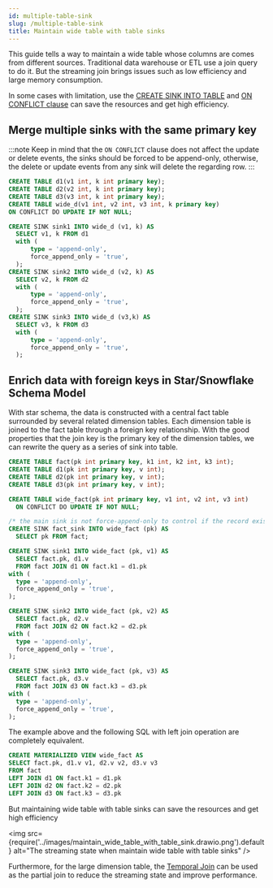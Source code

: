 ```yaml
---
id: multiple-table-sink
slug: /multiple-table-sink
title: Maintain wide table with table sinks
---
```

<head>
  <link rel="canonical" href="https://docs.risingwave.com/docs/current/multiple-table-sink/" />
</head>

This guide tells a way to maintain a wide table whose columns are comes from different sources. Traditional data warehouse or ETL use a join query to do it. But the streaming join brings issues such as low efficiency and large memory consumption. 

In some cases with limitation, use the [CREATE SINK INTO TABLE](/sql/commands/sql-create-sink-into.md) and [ON CONFLICT clause](/sql/commands/sql-create-table.md#pk-conflict-behavior) can save the resources and get high efficiency.

## Merge multiple sinks with the same primary key

:::note
Keep in mind that the `ON CONFLICT` clause does not affect the update or delete events, the sinks should be forced to be append-only, otherwise, the delete or update events from any sink will delete the regarding row.
:::

```sql
CREATE TABLE d1(v1 int, k int primary key);
CREATE TABLE d2(v2 int, k int primary key);
CREATE TABLE d3(v3 int, k int primary key);
CREATE TABLE wide_d(v1 int, v2 int, v3 int, k primary key)
ON CONFLICT DO UPDATE IF NOT NULL;

CREATE SINK sink1 INTO wide_d (v1, k) AS
  SELECT v1, k FROM d1
  with (
      type = 'append-only',
      force_append_only = 'true',
  );
CREATE SINK sink2 INTO wide_d (v2, k) AS
  SELECT v2, k FROM d2
  with (
      type = 'append-only',
      force_append_only = 'true',
  );
CREATE SINK sink3 INTO wide_d (v3,k) AS 
  SELECT v3, k FROM d3
  with (
      type = 'append-only',
      force_append_only = 'true',
  );
```

## Enrich data with foreign keys in Star/Snowflake Schema Model

With star schema, the data is constructed with a central fact table surrounded by several related dimension tables. Each dimension table is joined to the fact table through a foreign key relationship. With the good properties that the join key is the primary key of the dimension tables, we can rewrite the query as a series of sink into table.

```sql
CREATE TABLE fact(pk int primary key, k1 int, k2 int, k3 int);
CREATE TABLE d1(pk int primary key, v int);
CREATE TABLE d2(pk int primary key, v int);
CREATE TABLE d3(pk int primary key, v int);

CREATE TABLE wide_fact(pk int primary key, v1 int, v2 int, v3 int)
  ON CONFLICT DO UPDATE IF NOT NULL;

/* the main sink is not force-append-only to control if the record exists*/
CREATE SINK fact_sink INTO wide_fact (pk) AS
  SELECT pk FROM fact;

CREATE SINK sink1 INTO wide_fact (pk, v1) AS
  SELECT fact.pk, d1.v
  FROM fact JOIN d1 ON fact.k1 = d1.pk
with (
  type = 'append-only',
  force_append_only = 'true',
);

CREATE SINK sink2 INTO wide_fact (pk, v2) AS
  SELECT fact.pk, d2.v
  FROM fact JOIN d2 ON fact.k2 = d2.pk
with (
  type = 'append-only',
  force_append_only = 'true',
);

CREATE SINK sink3 INTO wide_fact (pk, v3) AS
  SELECT fact.pk, d3.v
  FROM fact JOIN d3 ON fact.k3 = d3.pk
with (
  type = 'append-only',
  force_append_only = 'true',
);
```

The example above and the following SQL with left join operation are completely equivalent.

```sql
CREATE MATERIALIZED VIEW wide_fact AS 
SELECT fact.pk, d1.v v1, d2.v v2, d3.v v3
FROM fact
LEFT JOIN d1 ON fact.k1 = d1.pk
LEFT JOIN d2 ON fact.k2 = d2.pk
LEFT JOIN d3 ON fact.k3 = d3.pk
```

But maintaining wide table with table sinks can save the resources and get high efficiency

<img
  src={require('../images/maintain_wide_table_with_table_sink.drawio.png').default}
  alt="The streaming state when maintain wide table with table sinks"
/>

Furthermore, for the large dimension table, the [Temporal Join](/sql/query-syntax/query-syntax-join-clause.md) can be used as the partial join to reduce the streaming state and improve performance.